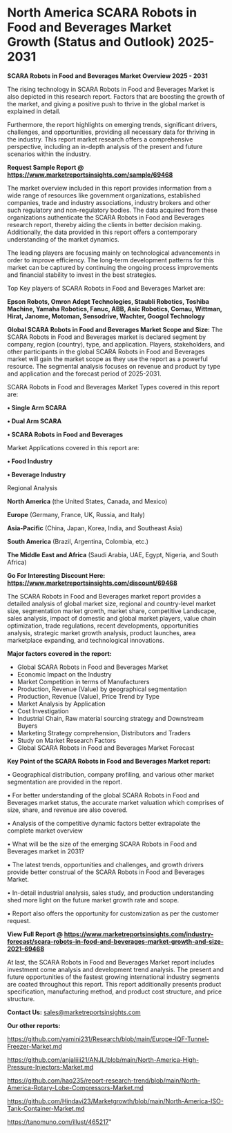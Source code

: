 # North America SCARA Robots in Food and Beverages Market Growth (Status and Outlook) 2025-2031

<Strong> SCARA Robots in Food and Beverages Market Overview 2025 - 2031</strong>

The rising technology in SCARA Robots in Food and Beverages Market is also depicted in this research report. Factors that are boosting the growth of the market, and giving a positive push to thrive in the global market is explained in detail.

Furthermore, the report highlights on emerging trends, significant drivers, challenges, and opportunities, providing all necessary data for thriving in the industry. This report market research offers a comprehensive perspective, including an in-depth analysis of the present and future scenarios within the industry.

<strong>Request Sample Report @ <a href=https://www.marketreportsinsights.com/sample/69468>https://www.marketreportsinsights.com/sample/69468</a></strong>

The market overview included in this report provides information from a wide range of resources like government organizations, established companies, trade and industry associations, industry brokers and other such regulatory and non-regulatory bodies. The data acquired from these organizations authenticate the SCARA Robots in Food and Beverages research report, thereby aiding the clients in better decision making. Additionally, the data provided in this report offers a contemporary understanding of the market dynamics.

The leading players are focusing mainly on technological advancements in order to improve efficiency. The long-term development patterns for this market can be captured by continuing the ongoing process improvements and financial stability to invest in the best strategies.

Top Key players of SCARA Robots in Food and Beverages Market are:

<strong>Epson Robots, Omron Adept Technologies, Staubli Robotics, Toshiba Machine, Yamaha Robotics, Fanuc, ABB, Asic Robotics, Comau, Wittman, Hirat, Janome, Motoman, Sensodrive, Wachter, Googol Technology</strong>

<strong><b>Global SCARA Robots in Food and Beverages Market Scope and Size:</b></strong>
The SCARA Robots in Food and Beverages market is declared segment by company, region (country), type, and application. Players, stakeholders, and other participants in the global SCARA Robots in Food and Beverages market will gain the market scope as they use the report as a powerful resource. The segmental analysis focuses on revenue and product by type and application and the forecast period of 2025-2031.

SCARA Robots in Food and Beverages Market Types covered in this report are:

<strong>• Single Arm SCARA

• Dual Arm SCARA

• SCARA Robots in Food and Beverages</strong>

Market Applications covered in this report are:

<strong>• Food Industry

• Beverage Industry</strong> 

Regional Analysis

<strong>North America</strong> (the United States, Canada, and Mexico)

<strong>Europe</strong> (Germany, France, UK, Russia, and Italy)

<strong>Asia-Pacific</strong> (China, Japan, Korea, India, and Southeast Asia)

<strong>South America</strong> (Brazil, Argentina, Colombia, etc.)

<strong>The Middle East and Africa</strong> (Saudi Arabia, UAE, Egypt, Nigeria, and South Africa)

<strong>Go For Interesting Discount Here: <a href=https://www.marketreportsinsights.com/discount/69468>https://www.marketreportsinsights.com/discount/69468</a></strong>

The SCARA Robots in Food and Beverages market report provides a detailed analysis of global market size, regional and country-level market size, segmentation market growth, market share, competitive Landscape, sales analysis, impact of domestic and global market players, value chain optimization, trade regulations, recent developments, opportunities analysis, strategic market growth analysis, product launches, area marketplace expanding, and technological innovations.

<strong><b>Major factors covered in the report:</b></strong>
<ul>
  <li>Global SCARA Robots in Food and Beverages Market </li>
  <li>Economic Impact on the Industry</li>
  <li>Market Competition in terms of Manufacturers</li>
  <li>Production, Revenue (Value) by geographical segmentation</li>
  <li>Production, Revenue (Value), Price Trend by Type</li>
  <li>Market Analysis by Application</li>
  <li>Cost Investigation</li>
  <li>Industrial Chain, Raw material sourcing strategy and Downstream Buyers</li>
  <li>Marketing Strategy comprehension, Distributors and Traders</li>
  <li>Study on Market Research Factors</li>
  <li>Global SCARA Robots in Food and Beverages Market Forecast</li>
</ul>

<strong><b>Key Point of the SCARA Robots in Food and Beverages Market report:</b></strong>

• Geographical distribution, company profiling, and various other market segmentation are provided in the report.

• For better understanding of the global SCARA Robots in Food and Beverages market status, the accurate market valuation which comprises of size, share, and revenue are also covered.

• Analysis of the competitive dynamic factors better extrapolate the complete market overview

• What will be the size of the emerging SCARA Robots in Food and Beverages market in 2031?

• The latest trends, opportunities and challenges, and growth drivers provide better construal of the SCARA Robots in Food and Beverages Market.

• In-detail industrial analysis, sales study, and production understanding shed more light on the future market growth rate and scope.

• Report also offers the opportunity for customization as per the customer request.

<strong><b>View Full Report @ <a href=https://www.marketreportsinsights.com/industry-forecast/scara-robots-in-food-and-beverages-market-growth-and-size-2021-69468>https://www.marketreportsinsights.com/industry-forecast/scara-robots-in-food-and-beverages-market-growth-and-size-2021-69468</a></b></strong>


At last, the SCARA Robots in Food and Beverages Market report includes investment come analysis and development trend analysis. The present and future opportunities of the fastest growing international industry segments are coated throughout this report. This report additionally presents product specification, manufacturing method, and product cost structure, and price structure.

<strong>Contact Us:</strong>
sales@marketreportsinsights.com

<strong>Our other reports:</strong>

<a href=https://github.com/yamini231/Research/blob/main/Europe-IQF-Tunnel-Freezer-Market.md>https://github.com/yamini231/Research/blob/main/Europe-IQF-Tunnel-Freezer-Market.md</a>

<a href=https://github.com/anjaliiii21/ANJL/blob/main/North-America-High-Pressure-Injectors-Market.md>https://github.com/anjaliiii21/ANJL/blob/main/North-America-High-Pressure-Injectors-Market.md</a>

<a href=https://github.com/haq235/report-research-trend/blob/main/North-America-Rotary-Lobe-Compressors-Market.md>https://github.com/haq235/report-research-trend/blob/main/North-America-Rotary-Lobe-Compressors-Market.md</a>

<a href=https://github.com/Hindavi23/Marketgrowth/blob/main/North-America-ISO-Tank-Container-Market.md>https://github.com/Hindavi23/Marketgrowth/blob/main/North-America-ISO-Tank-Container-Market.md</a>

<a href=https://tanomuno.com/illust/465217>https://tanomuno.com/illust/465217</a>"
